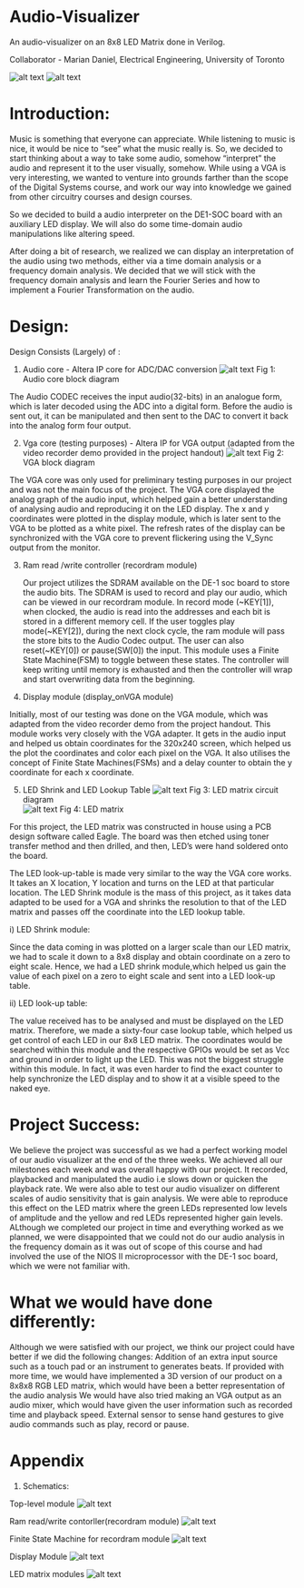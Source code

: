 # Audio-Visualizer
An audio-visualizer on an 8x8 LED Matrix done in Verilog.

Collaborator - Marian Daniel, Electrical Engineering, University of Toronto

![alt text](https://github.com/dumontvi/Audio-Visualizer/blob/master/Project_pictures/LED_Proj.jpg)
![alt text](https://github.com/dumontvi/Audio-Visualizer/blob/master/Project_pictures/LED_project.png)

# Introduction:
Music is something that everyone can appreciate. While listening to music is nice, it would be nice to “see” what the music really is. So, we decided to start thinking about a way to take some audio, somehow “interpret” the audio and represent it to the user visually, somehow. While using a VGA is very interesting, we wanted to venture into grounds farther than the scope of the Digital Systems course, and work our way into knowledge we gained from other circuitry courses and design courses.

So we decided to build a audio interpreter on the DE1-SOC board with an auxiliary LED display. We will also do some time-domain audio manipulations like altering speed. 

After doing a bit of research, we realized we can display an interpretation of the audio using two methods, either via a time domain analysis or a frequency domain analysis.  We decided that we will stick with the frequency domain analysis and learn the Fourier Series and how to implement a Fourier Transformation on the audio. 

# Design:
Design Consists (Largely) of : 

1) Audio core - Altera IP core for ADC/DAC conversion
![alt text](https://github.com/dumontvi/Audio-Visualizer/blob/master/Project_pictures/audio%20core.jpg)
				Fig 1: Audio core block diagram

The Audio CODEC receives the input audio(32-bits) in an analogue form, which is later decoded using the ADC into a digital form. Before the audio is sent out, it can be manipulated and then sent to the DAC to convert it back into the analog form four output.

2) Vga core (testing purposes) - Altera IP for VGA output (adapted from the video recorder demo provided in the project handout)
![alt text](https://github.com/dumontvi/Audio-Visualizer/blob/master/Project_pictures/VGA%20block.jpg)
			   Fig 2: VGA block diagram

The VGA core was only used for preliminary testing purposes in our project and was not the main focus of the project. The VGA core displayed the analog graph of the audio input, which helped gain a better understanding of analysing audio and reproducing it on the LED display. The x and y coordinates were plotted in the display module, which is later sent to the VGA to be plotted as a white pixel. The refresh rates of the display can be synchronized with the VGA core to prevent flickering using the V_Sync output from the monitor. 

3) Ram read /write controller (recordram module)
   
   Our project utilizes the SDRAM available on the DE-1 soc board to store the audio bits. The SDRAM is used to record and play our audio, which can be viewed in our recordram module. In record mode (~KEY[1]), when clocked, the audio is read into the addresses and each bit is stored in a different memory cell. If the user toggles play mode(~KEY[2]), during the next clock cycle, the ram module will pass the store bits to the Audio Codec output. The user can also reset(~KEY[0]) or pause(SW[0]) the input. This module uses a Finite State Machine(FSM) to toggle between these states. The controller will keep writing until memory is exhausted and then the controller will wrap and start overwriting data from the beginning. 

4) Display module (display_onVGA module)

Initially, most of our testing was done on the VGA module, which was adapted from the video recorder demo from the project handout. This module works very closely with the VGA adapter. It gets in the audio input and helped us obtain coordinates for the 320x240 screen, which helped us the plot the coordinates and color each pixel on the VGA. It also utilises the concept of Finite State Machines(FSMs) and a delay counter to obtain the y coordinate for each x coordinate.

5) LED Shrink and LED Lookup Table 
![alt text](https://github.com/dumontvi/Audio-Visualizer/blob/master/Project_pictures/LED%20Matrix%20circuit.jpg)
			 	Fig 3: LED matrix circuit diagram                                  
![alt text](https://github.com/dumontvi/Audio-Visualizer/blob/master/Project_pictures/LED.jpg)										Fig 4: LED matrix

For this project, the LED matrix was constructed in house using a PCB design software called Eagle. The board was then etched using toner transfer method and then drilled, and then, LED’s were hand soldered onto the board.

The LED look-up-table is made very similar to the way the VGA core works. It takes an X location, Y location and turns on the LED at that particular location. The LED Shrink module is the mass of this project, as it takes data adapted to be used for a VGA and shrinks the resolution to that of the LED matrix and passes off the coordinate into the LED lookup table. 

i) LED Shrink module:

Since the data coming in was plotted on a larger scale than our LED matrix, we had to scale it down to a 8x8 display and obtain coordinate on a zero to eight scale. Hence, we had a LED shrink module,which helped us gain the value of each pixel on a zero to eight scale and sent into a LED look-up table.

ii) LED look-up table:

The value received has to be analysed and must be displayed on the LED matrix. Therefore, we made a sixty-four case lookup table, which helped us get control of each LED in our 8x8 LED matrix. The coordinates would be searched within this module and the respective GPIOs would be set as Vcc and ground in order to light up the LED. This was not the biggest struggle within this module. In fact, it was even harder to find the exact counter to help synchronize the LED display and to show it at a visible speed to the naked eye.

# Project Success:
We believe the project was successful as we had a perfect working model of our audio visualizer at the end of the three weeks. We achieved all our milestones each week and was overall happy with our project.
It recorded, playbacked and manipulated the audio i.e slows down or quicken the playback rate. We were also able to test our audio visualizer on different scales of audio sensitivity that is gain analysis. We were able to reproduce this effect on the LED matrix where the green LEDs represented low levels of amplitude and the yellow and red LEDs represented higher gain levels. 
ALthough we completed our project in time and everything worked as we planned, we were disappointed that we could not do our audio analysis in the frequency domain as it was out of scope of this course and had involved the use of the NIOS II microprocessor with the DE-1 soc board, which we were not familiar with.

# What we would have done differently:
Although we were satisfied with our project, we think our project could have better if we did the following changes:
Addition of an extra input source such as a touch pad or an instrument to generates beats.
If provided with more time, we would have implemented a 3D version of our product on a 8x8x8 RGB LED matrix, which would have been a better representation of the audio analysis
We would have also tried making an VGA output as an audio mixer, which would have given the user information such as recorded time and playback speed.
 External sensor to sense hand gestures to give audio commands such as play, record or pause.

# Appendix
1) Schematics:

Top-level module 
![alt text](https://github.com/dumontvi/Audio-Visualizer/blob/master/Project_pictures/top_level_module.png)

Ram read/write contorller(recordram module)
![alt text](https://github.com/dumontvi/Audio-Visualizer/blob/master/Project_pictures/RecordRAM.png)

Finite State Machine for recordram module
![alt text](https://github.com/dumontvi/Audio-Visualizer/blob/master/Project_pictures/FSM_LED.png)

Display Module
![alt text](https://github.com/dumontvi/Audio-Visualizer/blob/master/Project_pictures/Display%20Module.png)

LED matrix modules
![alt text](https://github.com/dumontvi/Audio-Visualizer/blob/master/Project_pictures/LED%20Matrix%20module.png)

